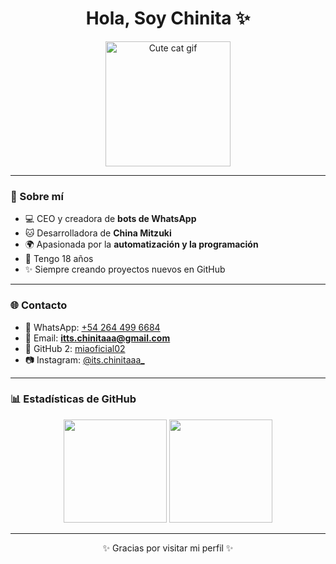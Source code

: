 <h1 align="center">Hola, Soy Chinita ✨</h1>

<p align="center">
  <img src="https://github.com/ittschinitaaa.png" width="200px" alt="Cute cat gif"/>
</p>

---

### 🌸 Sobre mí
- 💻 CEO y creadora de **bots de WhatsApp**
- 🐱 Desarrolladora de **China Mitzuki**
- 🌍 Apasionada por la **automatización y la programación**
- 💜 Tengo 18 años  
- ✨ Siempre creando proyectos nuevos en GitHub

---

### 🌐 Contacto
- 📱 WhatsApp: [+54 264 499 6684](https://wa.me/542644996684)  
- 📧 Email: **itts.chinitaaa@gmail.com**  
- 🐙 GitHub 2: [miaoficial02](https://github.com/miaoficial02)  
- 📷 Instagram: [@its.chinitaaa_](https://instagram.com/)  

---

### 📊 Estadísticas de GitHub
<p align="center">
  <img src="https://github-readme-stats.vercel.app/api?username=ittschinitaaa&show_icons=true&theme=tokyonight" height="165"/>
  <img src="https://github-readme-stats.vercel.app/api/top-langs/?username=ittschinitaaa&layout=compact&theme=tokyonight" height="165"/>
</p>

---

<p align="center">✨ Gracias por visitar mi perfil ✨</p>
